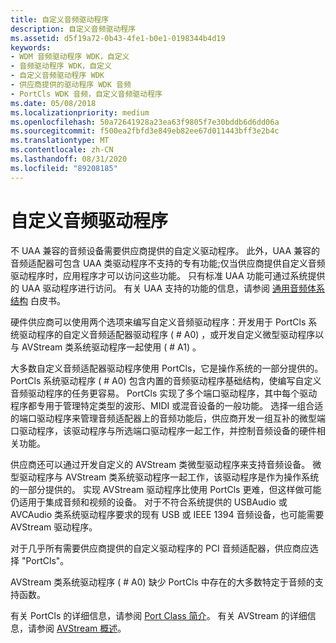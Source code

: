 ```yaml
---
title: 自定义音频驱动程序
description: 自定义音频驱动程序
ms.assetid: d5f19a72-0b43-4fe1-b0e1-0198344b4d19
keywords:
- WDM 音频驱动程序 WDK，自定义
- 音频驱动程序 WDK，自定义
- 自定义音频驱动程序 WDK
- 供应商提供的驱动程序 WDK 音频
- PortCls WDK 音频，自定义音频驱动程序
ms.date: 05/08/2018
ms.localizationpriority: medium
ms.openlocfilehash: 50a72641928a23ea63f9805f7e30bddb6d6dd06a
ms.sourcegitcommit: f500ea2fbfd3e849eb82ee67d011443bff3e2b4c
ms.translationtype: MT
ms.contentlocale: zh-CN
ms.lasthandoff: 08/31/2020
ms.locfileid: "89208185"
---
```

# <a name="custom-audio-drivers"></a>自定义音频驱动程序


不 UAA 兼容的音频设备需要供应商提供的自定义驱动程序。 此外，UAA 兼容的音频适配器可包含 UAA 类驱动程序不支持的专有功能;仅当供应商提供自定义音频驱动程序时，应用程序才可以访问这些功能。 只有标准 UAA 功能可通过系统提供的 UAA 驱动程序进行访问。 有关 UAA 支持的功能的信息，请参阅 [通用音频体系结构](/previous-versions/windows/hardware/design/dn640534(v=vs.85)) 白皮书。

硬件供应商可以使用两个选项来编写自定义音频驱动程序：开发用于 PortCls 系统驱动程序的自定义音频适配器驱动程序 ( # A0) ，或开发自定义微型驱动程序以与 AVStream 类系统驱动程序一起使用 ( # A1) 。

大多数自定义音频适配器驱动程序使用 PortCls，它是操作系统的一部分提供的。 PortCls 系统驱动程序 ( # A0) 包含内置的音频驱动程序基础结构，使编写自定义音频驱动程序的任务更容易。 PortCls 实现了多个端口驱动程序，其中每个驱动程序都专用于管理特定类型的波形、MIDI 或混音设备的一般功能。 选择一组合适的端口驱动程序来管理音频适配器上的音频功能后，供应商开发一组互补的微型端口驱动程序，该驱动程序与所选端口驱动程序一起工作，并控制音频设备的硬件相关功能。

供应商还可以通过开发自定义的 AVStream 类微型驱动程序来支持音频设备。 微型驱动程序与 AVStream 类系统驱动程序一起工作，该驱动程序是作为操作系统的一部分提供的。 实现 AVStream 驱动程序比使用 PortCls 更难，但这样做可能仍适用于集成音频和视频的设备。 对于不符合系统提供的 USBAudio 或 AVCAudio 类系统驱动程序要求的现有 USB 或 IEEE 1394 音频设备，也可能需要 AVStream 驱动程序。

对于几乎所有需要供应商提供的自定义驱动程序的 PCI 音频适配器，供应商应选择 "PortCls"。

AVStream 类系统驱动程序 ( # A0) 缺少 PortCls 中存在的大多数特定于音频的支持函数。

有关 PortCls 的详细信息，请参阅 [Port Class 简介](introduction-to-port-class.md)。 有关 AVStream 的详细信息，请参阅 [AVStream 概述](../stream/avstream-overview.md)。

 

